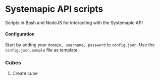 # Systemapic API scripts
Scripts in Bash and NodeJS for interacting with the Systemapic API

#### Configuration
Start by adding your `domain, username, password` to `config.json`. Use the `config.json.sample` file as template.

### Cubes
1. Create cube
